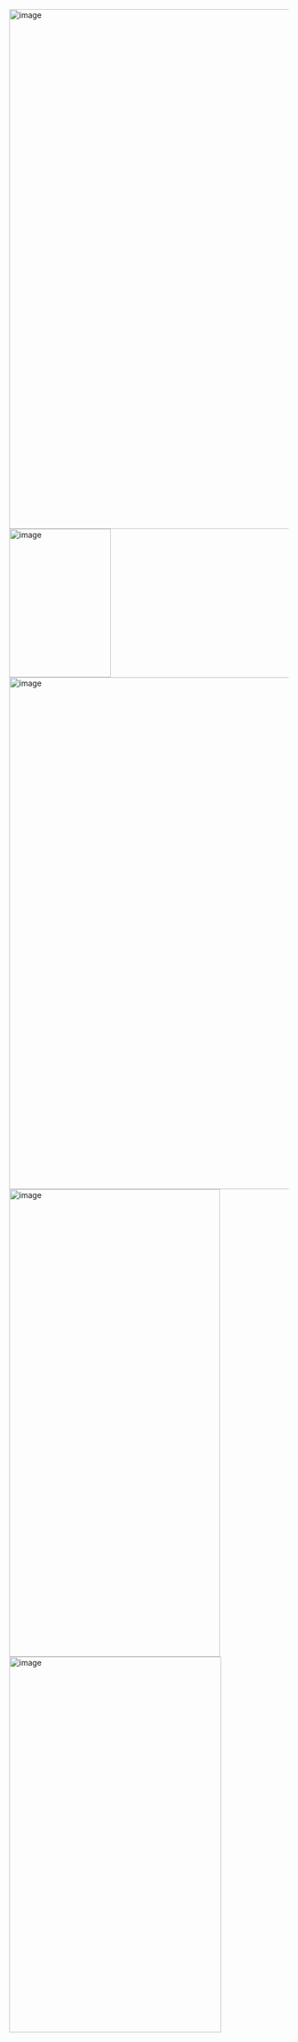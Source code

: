 <img width="1906" height="935" alt="image" src="https://github.com/user-attachments/assets/ab93044f-b4a6-4a65-a9c7-88c037ef6322" />
<img width="183" height="267" alt="image" src="https://github.com/user-attachments/assets/1c39c2e6-d1a3-4bdd-b5ba-db3bfc0d1b0a" />
<img width="915" height="921" alt="image" src="https://github.com/user-attachments/assets/b731fbc4-37aa-4897-851e-e60922fd870d" />
<img width="380" height="841" alt="image" src="https://github.com/user-attachments/assets/1cd5d390-421a-43f6-889e-2f2953994ec0" />
<img width="382" height="676" alt="image" src="https://github.com/user-attachments/assets/fd647e58-73d9-4b81-9f36-c3326744bc5b" />
